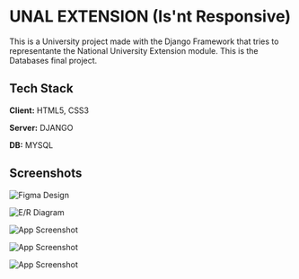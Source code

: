 # UNAL EXTENSION (Is'nt Responsive)

This is a University project made with the Django Framework that tries to representante the National University Extension module. This is the Databases final project.

## Tech Stack

**Client:** HTML5, CSS3

**Server:** DJANGO

**DB:** MYSQL

## Screenshots
![Figma Design](https://scontent.fbog6-1.fna.fbcdn.net/v/t1.15752-9/362779523_666691318652138_5192266915942876453_n.png?_nc_cat=101&ccb=1-7&_nc_sid=ae9488&_nc_eui2=AeG-fDaSI3QYE4E1EgN5OiFQwi8J2RslWCPCLwnZGyVYI8DsTppVUzUpODiRCaBb28F5M9AGe8cxUW4vr27dUk7e&_nc_ohc=DHHmcfpGK30AX_OjdG4&_nc_ht=scontent.fbog6-1.fna&oh=03_AdSFBkoNiQ6B-gbc8P1-2cr5LpVvAsVVYNr17_I2uxGMoQ&oe=64E37ABB)

![E/R Diagram](https://scontent.fbog6-1.fna.fbcdn.net/v/t1.15752-9/362884758_315688990814460_3463451290239249310_n.png?_nc_cat=102&ccb=1-7&_nc_sid=ae9488&_nc_eui2=AeGGahku1e4HV6o0jCE5dLmjTw2NsnUKK-hPDY2ydQor6AiATvWfFrBTDAu0zQuPEW8v63gPegt2YHFyHVIIhk63&_nc_ohc=ef0_iHqWBDAAX-W2pv0&_nc_ht=scontent.fbog6-1.fna&oh=03_AdTvOp6uNGCiHKKj9UcNyEE4sHyMBqVqPmJAoOmA4We02A&oe=64E38D8A)

![App Screenshot](https://scontent.fbog6-1.fna.fbcdn.net/v/t1.15752-9/353791533_237841232300694_6931809969525864012_n.png?_nc_cat=106&ccb=1-7&_nc_sid=ae9488&_nc_eui2=AeHU6dS3SQ__2ZXFu74naK5dHod_YgSBTUkeh39iBIFNSTNfv27wl--C2ql3sjGeX1tk7v5ZYeHSru4dehgoie-6&_nc_ohc=PSbtHQx_LvAAX-HYBGx&_nc_ht=scontent.fbog6-1.fna&oh=03_AdRrWjgGz3PM1faWK2C0BWc_FY-bgLweac_emdEr7qsZWA&oe=64E3957E)

![App Screenshot](https://scontent.fbog6-1.fna.fbcdn.net/v/t1.15752-9/348386467_1443006596467006_7222635751405247653_n.png?_nc_cat=100&ccb=1-7&_nc_sid=ae9488&_nc_eui2=AeFIiz2eDNaLlLyNzG5utsn-3_8ZhMTYv0Hf_xmExNi_QTXblTPYCdnosm48gsaahv6mYclCCphlPS4DISqxJc8A&_nc_ohc=FBZM8iA8F2UAX9oTdE1&_nc_ht=scontent.fbog6-1.fna&oh=03_AdS6AK0rdMDIOzfMaR2eBwoGFBvJ0gTrmhmsf7iowwN4uw&oe=64E3899D)

![App Screenshot](https://scontent.fbog6-1.fna.fbcdn.net/v/t1.15752-9/348387631_999665971056353_636678022737308727_n.png?_nc_cat=110&ccb=1-7&_nc_sid=ae9488&_nc_eui2=AeHpU1wjPgXnm7xU1nNczaFftPpViSaibLC0-lWJJqJssK2Bjbo32qrExpT5sDS5XNCmQyiUFyigEOQgb6YG5XWL&_nc_ohc=amG11jh89pYAX81SsuL&_nc_ht=scontent.fbog6-1.fna&oh=03_AdRmdFZCYdbcT3yCyaVoy61HKypiwZC6vy1B8_ue5LU3TA&oe=64E3A790)

